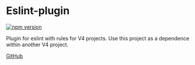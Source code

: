 # Eslint-plugin

[![npm version](https://badge.fury.io/js/@v4fire%2Feslint-plugin.svg)](https://badge.fury.io/js/@v4fire%2Feslint-plugin)

Plugin for eslint with rules for V4 projects. Use this project as a dependence within another V4 project.

[GitHub](https://github.com/V4Fire/eslint-plugin)
